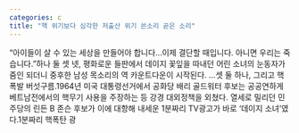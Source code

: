 ```yaml
---
categories: c
title: "핵 위기보다 심각한 저출산 위기 쓴소리 곧은 소리"
---
```

“아이들이 살 수 있는 세상을 만들어야 합니다…이제 결단할 때입니다. 아니면 우리는 죽습니다.”하나 둘 셋 넷, 평화로운 들판에서 데이지 꽃잎을 따내던 어린 소녀의 눈동자가 줌인 되더니 중후한 남성 목소리의 역 카운트다운이 시작된다. …셋 둘 하나, 그리고 핵폭발 버섯구름.1964년 미국 대통령선거에서 공화당 배리 골드워터 후보는 공공연하게 베트남전에서의 핵무기 사용을 주장하는 등 강경 대외정책을 외쳤다. 열세로 밀리던 민주당의 린든 B 존슨 후보가 이에 대항해 내세운 1분짜리 TV광고가 바로 ‘데이지 소녀’였다.1분짜리 핵폭탄 광